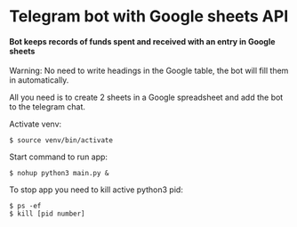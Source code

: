 # Telegram bot with Google sheets API #

#### Bot keeps records of funds spent and received with an entry in Google sheets  ####

Warning: No need to write headings in the Google table, the bot will fill them in automatically.

All you need is to create 2 sheets in a Google spreadsheet and add the bot to the telegram chat.

Activate venv:
```
$ source venv/bin/activate
```

Start command to run app:
```
$ nohup python3 main.py &
```

To stop app you need to kill active python3 pid:
```
$ ps -ef
$ kill [pid number] 
```



